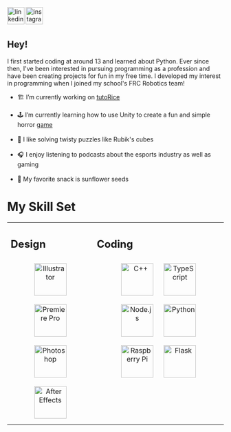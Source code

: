 <a href="https://instagram.com/thehassanali2" target="_blank">
<img src=https://img.shields.io/badge/thehassanali2-E4405F?&style=for-the-badge&logo=instagram&logoColor=white alt=instagram style="margin-bottom: 5px;" height = "40"/>
</a>
<a href="https://www.instagram.com/ldh_codeclub/" target="_blank">
    <img align="left" src=https://img.shields.io/badge/LDH_CodeClub-E4405F?style=for-the-badge&logo=instagram&logoColor=white alt=linkedin style="margin-bottom: 5px;" height="40"/>
  </a>  

<br/>  

## Hey!  
<p>
I first started coding at around 13 and learned about Python. Ever since then, I've been interested in pursuing programming as a profession and have been creating projects for fun in my free time. I developed my interest in programming when I joined my school's FRC Robotics team!  
</p>

<ul>

<li> 🏗️ I’m currently working on <a href="https://github.com/Daggerpov/tutoRice-bot">tutoRice</a> </li></br>
  

<li> 🕹️ I’m currently learning how to use Unity to create a fun and simple horror <a href="https://github.com/TheHassanAli2/Garden-Out">game</a> </li></br>
  

<li> 🧩 I like solving twisty puzzles like Rubik's cubes </li></br>
  

<li> 🎧 I enjoy listening to podcasts about the esports industry as well as gaming </li></br>
  

<li> 🌻 My favorite snack is sunflower seeds </li> </ul>


# My Skill Set  
<table><tr>
  <td bg="D4AF37" valign="top" width="33%">



## Design  
<div align="center">  
<img style="margin: 10px" src="https://profilinator.rishav.dev/skills-assets/adobe_illustrator-icon.svg" alt="Illustrator" height="75" />  
<img style="margin: 10px" src="https://profilinator.rishav.dev/skills-assets/adobepremierepro.png" alt="Premiere Pro" height="75" />  
<img style="margin: 10px" src="https://profilinator.rishav.dev/skills-assets/photoshop-plain.svg" alt="Photoshop" height="75" />  
<img style="margin: 10px" src="https://profilinator.rishav.dev/skills-assets/aftereffects.png" alt="After Effects" height="75" />  
</div>

</td><td valign="top" width="50%">



## Coding  
<div align="center">  
<img style="margin: 10px" src="https://profilinator.rishav.dev/skills-assets/cplusplus-original.svg" alt="C++" height="75" />  
<img style="margin: 10px" src="https://profilinator.rishav.dev/skills-assets/typescript-original.svg" alt="TypeScript" height="75" />  
<img style="margin: 10px" src="https://profilinator.rishav.dev/skills-assets/nodejs-original-wordmark.svg" alt="Node.js" height="75" />  
<img style="margin: 10px" src="https://profilinator.rishav.dev/skills-assets/python-original.svg" alt="Python" height="75" />  
<img style="margin: 10px" src="https://profilinator.rishav.dev/skills-assets/raspberrypi.png" alt="Raspberry Pi" height="75" />  
<img style="margin: 10px" src="https://profilinator.rishav.dev/skills-assets/flask.png" alt="Flask" height="75" />  
</div>

</td></tr></table>  

<br/>  

  

<br/>  


<br />

